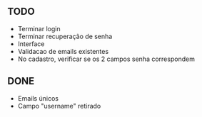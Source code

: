 TODO
-----------
- Terminar login
- Terminar recuperação de senha
- Interface
- Validacao de emails existentes
- No cadastro, verificar se os 2 campos senha correspondem

DONE
-----------
- Emails únicos
- Campo "username" retirado